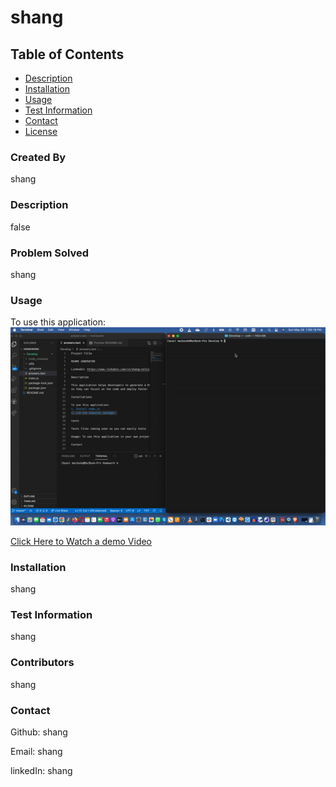 # shang
  

  ## Table of Contents
  
 * [Description](#description)
 * [Installation](#installation)
 * [Usage](#usage)
 * [Test Information](#tests)
 * [Contact](#contact)
 * [License](#license)

 

 ### Created By

  shang

 ### Description
 false


 ### Problem Solved
 shang

 ### Usage
 To use this application: 
 ![See How it works](https://github.com/shangfii/Professional_README_Generator/blob/main/images/ezgif.com-gif-maker%20(4).gif)
 
 
 [Click Here to Watch a demo Video](https://drive.google.com/file/d/1rucBUa-H8iNrQwsVpgKsi0CAnRBT9YYX/view?usp=sharing)

 ### Installation
 shang

 ### Test Information
 shang

 ### Contributors
 shang

 ### Contact
 Github: shang

 Email: shang

 linkedIn: shang
 